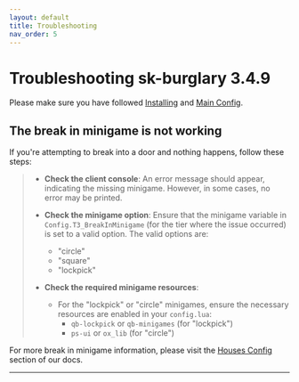 ```yaml
---
layout: default
title: Troubleshooting
nav_order: 5
---
```


# Troubleshooting sk-burglary 3.4.9

Please make sure you have followed [Installing](https://mknzz.github.io/burglary-docs/install.html) and [Main Config](https://mknzz.github.io/burglary-docs/config.html).

## The break in minigame is not working

If you're attempting to break into a door and nothing happens, follow these steps:

> - **Check the client console**: An error message should appear, indicating the missing minigame. However, in some cases, no error may be printed.
>
> - **Check the minigame option**: Ensure that the minigame variable in `Config.T3_BreakInMinigame` (for the tier where the issue occurred) is set to a valid option. The valid options are: 
>   - "circle"
>   - "square"
>   - "lockpick"
>
> - **Check the required minigame resources**: 
>   - For the "lockpick" or "circle" minigames, ensure the necessary resources are enabled in your `config.lua`:
>     - `qb-lockpick` or `qb-minigames` (for "lockpick")
>     - `ps-ui` or `ox_lib` (for "circle")
>

For more break in minigame information, please visit the [Houses Config](https://mknzz.github.io/burglary-docs/tier_config.html) section of our docs.

---